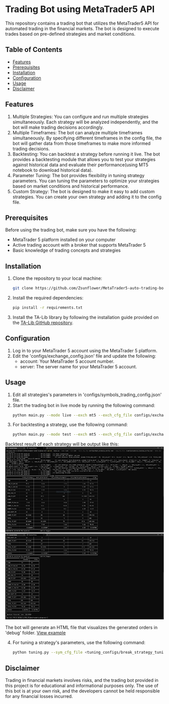 # Trading Bot using MetaTrader5 API

This repository contains a trading bot that utilizes the MetaTrader5 API for automated trading in the financial markets. The bot is designed to execute trades based on pre-defined strategies and market conditions.

## Table of Contents
- [Features](features)
- [Prerequisites](prerequisites)
- [Installation](#installation)
- [Configuration](#configuration)
- [Usage](#usage)
- [Disclaimer](#disclaimer)

## Features
  1. Multiple Strategies: You can configure and run multiple strategies simultaneously. Each strategy will be analyzed independently, and the bot will make trading decisions accordingly.
  2. Multiple Timeframes: The bot can analyze multiple timeframes simultaneously. By specifying different timeframes in the config file, the bot will gather data from those timeframes to make more informed trading decisions.
  3. Backtesting: You can backtest a strategy before running it live. The bot provides a backtesting module that allows you to test your strategies against historical data and evaluate their performance(using MT5 notebook to download historical data).
  4. Parameter Tuning: The bot provides flexibility in tuning strategy parameters. You can tuning the parameters to optimize your strategies based on market conditions and historical performance.
  5. Custom Strategy: The bot is designed to make it easy to add custom strategies. You can create your own strategy and adding it to the config file.

## Prerequisites
  Before using the trading bot, make sure you have the following:
  - MetaTrader 5 platform installed on your computer
  - Active trading account with a broker that supports MetaTrader 5
  - Basic knowledge of trading concepts and strategies

## Installation
  1. Clone the repository to your local machine:
     ```bash
     git clone https://github.com/Zsunflower/MetaTrader5-auto-trading-bot
  2. Install the required dependencies:
     ```bash
     pip install -r requirements.txt
  3. Install the TA-Lib library by following the installation guide provided on the [TA-Lib GitHub repository](https://github.com/TA-Lib/ta-lib-python).
## Configuration
  1. Log in to your MetaTrader 5 account using the MetaTrader 5 platform.
  2. Edit the 'configs/exchange_config.json' file and update the following:
     - account: Your MetaTrader 5 account number.
     - server: The server name for your MetaTrader 5 account.

## Usage
  1. Edit all strategies's parameters in 'configs/symbols_trading_config.json' file.
  2. Start the trading bot in live mode by running the following command:
     ```bash
     python main.py --mode live --exch mt5 --exch_cfg_file configs/exchange_config.json --sym_cfg_file configs/symbols_trading_config.json

  3. For backtesting a strategy, use the following command:
     ```bash
     python main.py --mode test --exch mt5 --exch_cfg_file configs/exchange_config.json --sym_cfg_file <configs/break_strategy_config.json> --data_dir <path to historical candle data>

   Backtest result of each strategy will be output like this:
    ![Screenshot 1](debug/test.jpg)
    ![Screenshot 1](debug/test2.jpg)

   The bot will generate an HTML file that visualizes the generated orders in 'debug' folder. [View example](https://1drv.ms/f/s!AtOy_2VZv2ojo3CdJpdBvbBtZBdP?e=7eyLd4)
   
  4. For tuning a strategy's parameters, use the following command:
     ```bash
     python tuning.py --sym_cfg_file <tuning_configs/break_strategy_tuning_config.json> --data_dir <path to historical candle data>

## Disclaimer
  Trading in financial markets involves risks, and the trading bot provided in this project is for educational and informational purposes only. The use of this bot is at your own risk, and the developers cannot be held responsible for any financial losses incurred.
